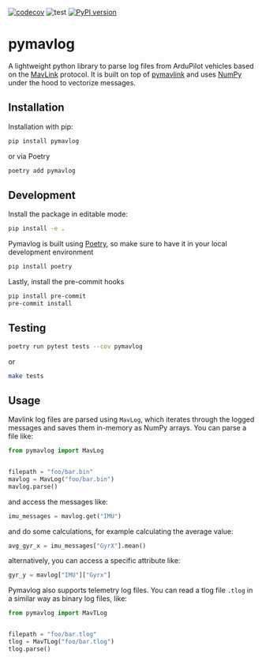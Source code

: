 [![codecov](https://codecov.io/gh/rmargar/pymavlog/branch/main/graph/badge.svg?token=0APOFRD0BT)](https://codecov.io/gh/rmargar/pymavlog)
![test](https://github.com/rmargar/pymavlog/actions/workflows/test.yaml/badge.svg)
[![PyPI version](https://badge.fury.io/py/pymavlog.svg)](https://badge.fury.io/py/pymavlog)

# pymavlog

A lightweight python library to parse log files from ArduPilot vehicles based on the [MavLink](https://mavlink.io/) protocol. It is built on top of [pymavlink](https://github.com/ArduPilot/pymavlink) and uses [NumPy](https://numpy.org/) under the hood to vectorize messages.

## Installation

Installation with pip:

```bash
pip install pymavlog
```

or via Poetry

```bash
poetry add pymavlog
```

## Development

Install the package in editable mode:

```bash
pip install -e .
```

Pymavlog is built using [Poetry](https://github.com/python-poetry/poetry), so make sure to have it in your local development environment

```bash
pip install poetry
```

Lastly, install the pre-commit hooks

```bash
pip install pre-commit
pre-commit install
```

## Testing

```bash
poetry run pytest tests --cov pymavlog
```

or

```bash
make tests
```

## Usage

Mavlink log files are parsed using `MavLog`, which iterates through the logged messages and saves them in-memory as NumPy arrays. You can parse a file like:

```python
from pymavlog import MavLog


filepath = "foo/bar.bin"
mavlog = MavLog("foo/bar.bin")
mavlog.parse()
```

and access the messages like:

```python
imu_messages = mavlog.get("IMU")
```

and do some calculations, for example calculating the average value:

```python
avg_gyr_x = imu_messages["GyrX"].mean()
```

alternatively, you can access a specific attribute like:

```python
gyr_y = mavlog["IMU"]["Gyrx"]
```

Pymavlog also supports telemetry log files. You can read a tlog file `.tlog` in a similar way as binary log files, like:

```python
from pymavlog import MavTLog


filepath = "foo/bar.tlog"
tlog = MavTLog("foo/bar.tlog")
tlog.parse()
```
